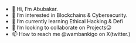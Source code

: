 - 👋 Hi, I’m Abubakar.
- 👀 I’m interested in Blockchains & Cybersecurity.
- 🌱 I’m currently learning Ethical Hacking & Defi 
- 💞️ I’m looking to collaborate on Projects😜
- 📫 How to reach me @wambankigo on X(twitter.)

<!---
Abubakar4U/Abubakar4U is a ✨ special ✨ repository because its `README.md` (this file) appears on your GitHub profile.
You can click the Preview link to take a look at your changes.
--->
